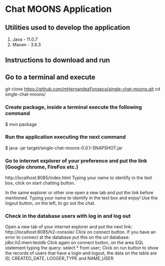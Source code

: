 # Chat MOONS Application

## Utilities used to develop the application

1. Java - 11.0.7
2. Maven - 3.6.3

## Instructions to download and run

## Go to a terminal and execute
git clone https://github.com/mHernandezFonseca/single-chat-moons.git
cd single-chat-moons/

### Create package, inside a terminal execute the following command 
$ mvn package
### Run the application executing the next command
$ java -jar target/single-chat-moons-0.0.1-SNAPSHOT.jar


### Go to internet explorer of your preference and put the link (Google chrome, FireFox etc.) 
http://localhost:8085/index.html
Typing your name to identify in the text box, click on start chatting button.

In the same explorer or other one open a new tab and put the link before mentioned.
Typing your name to identify in the text box and enjoy!
Use the logout button, on the left, to go out the chat.

### Check in the database users with log in and log out
Open a new tab of your internet explorer and put the next link:
http://localhost:8085/h2-console/
Click on connect button.
If you have an error to connect at the database put this on the url database:
jdbc:h2:mem:testdb
Click again on connect button, on the area SQL statement typing the query:
select * from user;
Click on run button to show the records of users that have a login and logout,
the data on the table are ID, CREATED_DATE, LOGGER_TYPE and NAME_USER